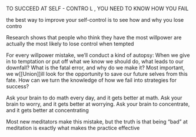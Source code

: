 TO SUCCEED AT SELF - CONTRO L , YOU NEED TO KNOW
HOW YOU FAIL

the best way to improve your self-control is to see how and why you lose contro

Research shows
that people who think they have the most willpower are actually the most likely to lose control when
tempted

 For every willpower
mistake, we’ll conduct a kind of autopsy: When we give in to temptation or put off what we know we
should do, what leads to our downfall? What is the fatal error, and why do we make it? Most
important, we w[[Union]]ill look for the opportunity to save our future selves from this fate. How can we turn
the knowledge of how we fail into strategies for success?

Ask your brain to do math every day, and it gets better at math.
Ask your brain to worry, and it gets better at worrying. Ask your brain to concentrate, and it gets
better at concentrating

Most new meditators make this mistake, but the truth is that being “bad” at meditation is exactly
what makes the practice effective


